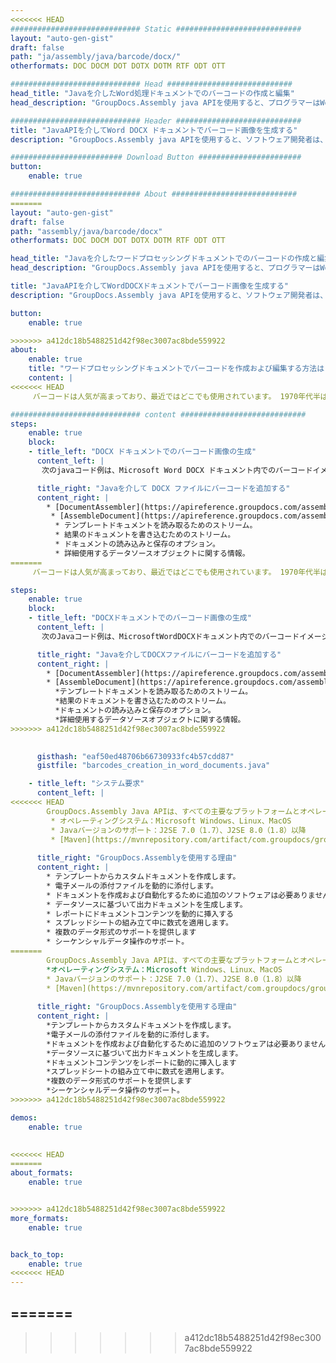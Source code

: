 ```yaml
---
<<<<<<< HEAD
############################# Static ############################
layout: "auto-gen-gist"
draft: false
path: "ja/assembly/java/barcode/docx/"
otherformats: DOC DOCM DOT DOTX DOTM RTF ODT OTT 

############################# Head ############################
head_title: "Javaを介したWord処理ドキュメントでのバーコードの作成と編集"
head_description: "GroupDocs.Assembly java APIを使用すると、プログラマーはWord（DOC、DOCX、DOCM、DOT、DOTX、RTF、ODT）ドキュメント内でバーコード画像を作成、追加、編集できます。"

############################# Header ############################
title: "JavaAPIを介してWord DOCX ドキュメントでバーコード画像を生成する"
description: "GroupDocs.Assembly java APIを使用すると、ソフトウェア開発者は、Javaアプリケーション内のWord DOCX ドキュメント内でバーコードイメージを動的に作成および変更できます。」"

######################### Download Button #######################
button:
    enable: true

############################# About ############################
=======
layout: "auto-gen-gist"
draft: false
path: "assembly/java/barcode/docx"
otherformats: DOC DOCM DOT DOTX DOTM RTF ODT OTT 

head_title: "Javaを介したワードプロセッシングドキュメントでのバーコードの作成と編集"
head_description: "GroupDocs.Assembly java APIを使用すると、プログラマーはWord（DOC、DOCX、DOCM、DOT、DOTX、RTF、ODT）ドキュメント内でバーコード画像を作成、追加、編集できます。"

title: "JavaAPIを介してWordDOCXドキュメントでバーコード画像を生成する"
description: "GroupDocs.Assembly java APIを使用すると、ソフトウェア開発者は、Javaアプリケーション内のWordDOCXドキュメント内でバーコードイメージを動的に作成および変更できます。"

button:
    enable: true

>>>>>>> a412dc18b5488251d42f98ec3007ac8bde559922
about:
    enable: true
    title: "ワードプロセッシングドキュメントでバーコードを作成および編集する方法は？"
    content: |
<<<<<<< HEAD
     バーコードは人気が高まっており、最近ではどこでも使用されています。 1970年代半ばに食料品店に登場し始め、今日では本、チケット、薬を追跡するための病院、自動車部品店などで見つけることができます。このWebページでは、Javaアプリケーション内でさまざまなタイプのドキュメントや電子メールにバーコードイメージを動的に作成して追加する方法について説明します。 GroupDocs.Assembly for Javaは、ソフトウェア開発者が強力なドキュメント自動化およびレポートアプリケーションを作成するのに役立つ非常に便利なAPIです。 PDF、HTML、XPS、Microsoft Office Word、Excelワークシート、PowerPointプレゼンテーション、Outlook電子メールなどの多くの一般的なドキュメント形式の処理をサポートします。 Java APIを使用すると、わずか数行のコードで、ドキュメント内や電子メールメッセージ内にバーコード画像を簡単に作成して挿入できます。また、バーコードイメージの拡大縮小、前面と背面の色の変更、バーコードイメージの解像度の変更、バーコードテキストの配置、フォントの変更などのバーコードイメージプロパティの変更もサポートしています。

############################# content ############################
steps:
    enable: true
    block:
    - title_left: "DOCX ドキュメントでのバーコード画像の生成"
      content_left: |
       次のjavaコード例は、Microsoft Word DOCX ドキュメント内でのバーコードイメージの動的な作成と挿入を示しています。 開発者は、わずか数行のJavaコードを使用してタスクを実行できます。

      title_right: "Javaを介して DOCX ファイルにバーコードを追加する"
      content_right: |
        * [DocumentAssembler](https://apireference.groupdocs.com/assembly/java/com.groupdocs.assembly/DocumentAssembler) のインスタンスを作成します
         * [AssembleDocument](https://apireference.groupdocs.com/assembly/java/com.groupdocs.assembly/DocumentAssembler#assembleDocument-java.io.InputStream-java.io.OutputStream-com.groupdocs.assembly.DataSourceInfo...-) 次のパラメータを使用するメソッド を呼び出します。
          * テンプレートドキュメントを読み取るためのストリーム。
          * 結果のドキュメントを書き込むためのストリーム。
          * ドキュメントの読み込みと保存のオプション。
          * 詳細使用するデータソースオブジェクトに関する情報。 
=======
     バーコードは人気が高まっており、最近ではどこでも使用されています。 1970年代半ばに食料品店に登場し始め、今日では本、切符、薬を追跡する病院、自動車部品店などで見つけることができます。このWebページでは、Javaアプリケーション内でさまざまなタイプのドキュメントや電子メールにバーコード画像を動的に作成して追加する方法について説明します。 GroupDocs.Assembly for Javaは、ソフトウェア開発者が強力なドキュメント自動化およびレポートアプリケーションを作成するのに役立つ非常に便利なAPIです。 PDF、HTML、XPS、Microsoft Office Word、Excelワークシート、PowerPointプレゼンテーション、Outlook電子メールなどの多くの一般的なドキュメント形式の処理をサポートします。 Java APIを使用すると、わずか数行のコードで、ドキュメント内や電子メールメッセージ内にバーコード画像を簡単に作成して挿入できます。また、バーコード画像の拡大縮小、前面と背面の色の変更、バーコード画像の解像度の変更、バーコードテキストの配置、フォントの変更などのバーコード画像のプロパティの変更もサポートしています。

steps:
    enable: true
    block:
    - title_left: "DOCXドキュメントでのバーコード画像の生成"
      content_left: |
       次のJavaコード例は、MicrosoftWordDOCXドキュメント内でのバーコードイメージの動的な作成と挿入を示しています。開発者は、わずか数行のJavaコードを使用してタスクを実行できます。

      title_right: "Javaを介してDOCXファイルにバーコードを追加する"
      content_right: |
        * [DocumentAssembler](https://apireference.groupdocs.com/assembly/java/com.groupdocs.assembly/DocumentAssembler)のインスタンスを作成します 
        * [AssembleDocument](https://apireference.groupdocs.com/assembly/java/com.groupdocs.assembly/DocumentAssembler#assembleDocument-java.io.InputStream-java.io.OutputStream-com.groupdocs.assembly.DataSourceInfo)を呼び出します次のパラメータを使用するメソッド
          *テンプレートドキュメントを読み取るためのストリーム。
          *結果のドキュメントを書き込むためのストリーム。
          *ドキュメントの読み込みと保存のオプション。
          *詳細使用するデータソースオブジェクトに関する情報。 
>>>>>>> a412dc18b5488251d42f98ec3007ac8bde559922

     
      gisthash: "eaf50ed48706b66730933fc4b57cdd87"
      gistfile: "barcodes_creation_in_word_documents.java"

    - title_left: "システム要求"
      content_left: |
<<<<<<< HEAD
        GroupDocs.Assembly Java APIは、すべての主要なプラットフォームとオペレーティングシステムでサポートされています。 Microsoft Word、Excel、PowerPoint、Outlook、OpenOffice、その他50以上の形式でドキュメントを生成できます。 完全なシステム要件ガイドについては、[システム要件](https://docs.groupdocs.com/assembly/java/system-requirements/) にアクセスしてください。以下のコードを実行する前に、次の前提条件がインストールされていることを確認してください。 システム：
         * オペレーティングシステム：Microsoft Windows、Linux、MacOS
         * Javaバージョンのサポート：J2SE 7.0（1.7）、J2SE 8.0（1.8）以降
         * [Maven](https://mvnrepository.com/artifact/com.groupdocs/groupdocs-assembly/) からGroupDocs.AssemblyJavaAPIの最新バージョンを入手してください
        
      title_right: "GroupDocs.Assemblyを使用する理由"
      content_right: |
        * テンプレートからカスタムドキュメントを作成します。
        * 電子メールの添付ファイルを動的に添付します。
        * ドキュメントを作成および自動化するために追加のソフトウェアは必要ありません。
        * データソースに基づいて出力ドキュメントを生成します。
        * レポートにドキュメントコンテンツを動的に挿入する
        * スプレッドシートの組み立て中に数式を適用します。
        * 複数のデータ形式のサポートを提供します
        * シーケンシャルデータ操作のサポート。
=======
        GroupDocs.Assembly Java APIは、すべての主要なプラットフォームとオペレーティングシステムでサポートされています。 Microsoft Word、Excel、PowerPoint、Outlook、OpenOffice、その他50以上の形式でドキュメントを生成できます。完全なシステム要件ガイドについては、[システム要件](https://docs.groupdocs.com/assembly/java/system-requirements/)にアクセスしてください。以下のコードを実行する前に、次の前提条件がインストールされていることを確認してください。システム：
        *オペレーティングシステム：Microsoft Windows、Linux、MacOS
        * Javaバージョンのサポート：J2SE 7.0（1.7）、J2SE 8.0（1.8）以降
        * [Maven](https://mvnrepository.com/artifact/com.groupdocs/groupdocs-assembly/)から最新バージョンのGroupDocs.AssemblyJavaAPIを入手します。
        
      title_right: "GroupDocs.Assemblyを使用する理由"
      content_right: |
        *テンプレートからカスタムドキュメントを作成します。
        *電子メールの添付ファイルを動的に添付します。
        *ドキュメントを作成および自動化するために追加のソフトウェアは必要ありません。
        *データソースに基づいて出力ドキュメントを生成します。
        *ドキュメントコンテンツをレポートに動的に挿入します
        *スプレッドシートの組み立て中に数式を適用します。
        *複数のデータ形式のサポートを提供します
        *シーケンシャルデータ操作のサポート。
>>>>>>> a412dc18b5488251d42f98ec3007ac8bde559922

demos:
    enable: true
        

<<<<<<< HEAD
=======
about_formats:
    enable: true


>>>>>>> a412dc18b5488251d42f98ec3007ac8bde559922
more_formats:
    enable: true


back_to_top:
    enable: true
<<<<<<< HEAD
---
```

=======
---
>>>>>>> a412dc18b5488251d42f98ec3007ac8bde559922
